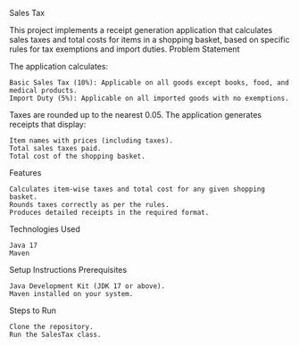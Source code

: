 Sales Tax 

This project implements a receipt generation application that calculates sales taxes and total costs for items in a shopping basket, based on specific rules for tax exemptions and import duties.
Problem Statement

The application calculates:

    Basic Sales Tax (10%): Applicable on all goods except books, food, and medical products.
    Import Duty (5%): Applicable on all imported goods with no exemptions.

Taxes are rounded up to the nearest 0.05. The application generates receipts that display:

    Item names with prices (including taxes).
    Total sales taxes paid.
    Total cost of the shopping basket.

Features

    Calculates item-wise taxes and total cost for any given shopping basket.
    Rounds taxes correctly as per the rules.
    Produces detailed receipts in the required format.

Technologies Used

    Java 17
    Maven

Setup Instructions
Prerequisites

    Java Development Kit (JDK 17 or above).
    Maven installed on your system.

Steps to Run

    Clone the repository.
    Run the SalesTax class.

